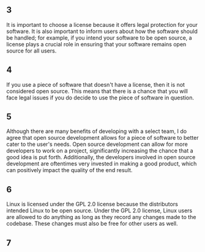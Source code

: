 ## 3

It is important to choose a license because it offers legal protection for your software. It is also important to inform users about how the software should be handled; for example, if you intend your software to be open source, a license plays a crucial role in ensuring that your software remains open source for all users.

## 4

If you use a piece of software that doesn't have a license, then it is not considered open source. This means that there is a chance that you will face legal issues if you do decide to use the piece of software in question.

## 5

Although there are many benefits of developing with a select team, I do agree that open source development allows for a piece of software to better cater to the user's needs. Open source development can allow for more developers to work on a project, significantly increasing the chance that a good idea is put forth. Additionally, the developers involved in open source development are oftentimes very invested in making a good product, which can positively impact the quality of the end result.
 
## 6

Linux is licensed under the GPL 2.0 license because the distributors intended Linux to be open source. Under the GPL 2.0 license, Linux users are allowed to do anything as long as they record any changes made to the codebase. These changes must also be free for other users as well. 

## 7

